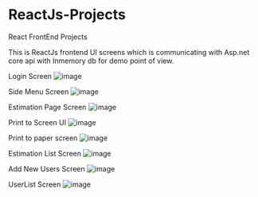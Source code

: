# ReactJs-Projects
React FrontEnd Projects

This is ReactJs frontend UI screens which is communicating with Asp.net core api with Inmemory db for demo point of view.

Login Screen
![image](https://user-images.githubusercontent.com/79794615/117180762-276bd000-adf2-11eb-9139-69dc7f56545a.png)

Side Menu Screen
![image](https://user-images.githubusercontent.com/79794615/117181920-5c2c5700-adf3-11eb-8c02-77520f7e8979.png)


Estimation Page Screen
![image](https://user-images.githubusercontent.com/79794615/117181195-9a754680-adf2-11eb-9a6f-3f83a725379a.png)


Print to Screen UI
![image](https://user-images.githubusercontent.com/79794615/117182406-f2607d00-adf3-11eb-9f26-226947df488b.png)



Print to paper screen
![image](https://user-images.githubusercontent.com/79794615/117181732-2d15e580-adf3-11eb-8949-7ac1e17969ff.png)



Estimation List Screen
![image](https://user-images.githubusercontent.com/79794615/117181068-79acf100-adf2-11eb-9c7b-12535d32ffc6.png)


Add New Users Screen
![image](https://user-images.githubusercontent.com/79794615/117181564-fe980a80-adf2-11eb-8c1d-070fc4b9af4f.png)


UserList Screen
![image](https://user-images.githubusercontent.com/79794615/117181793-3c952e80-adf3-11eb-9ec6-c5fd73e26b5c.png)
